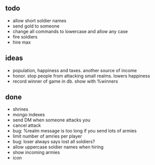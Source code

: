 ## todo

- allow short soldier names
- send gold to someone
- change all commands to lowercase and allow any case
- fire soldiers
- hire max


## ideas

- population, happiness and taxes.  another source of income
- honor.  stop people from attacking small realms.  lowers happiness
- record winner of game in db.  show with %winners


## done

- shrines
- mongo indexes
- send DM when someone attacks you
- cancel attack
- bug: %realm message is too long if you send lots of armies
- limit number of amries per player
- bug: loser always says lost all soldiers?
- allow uppercase soldier names when hiring
- show incoming armies
- icon
